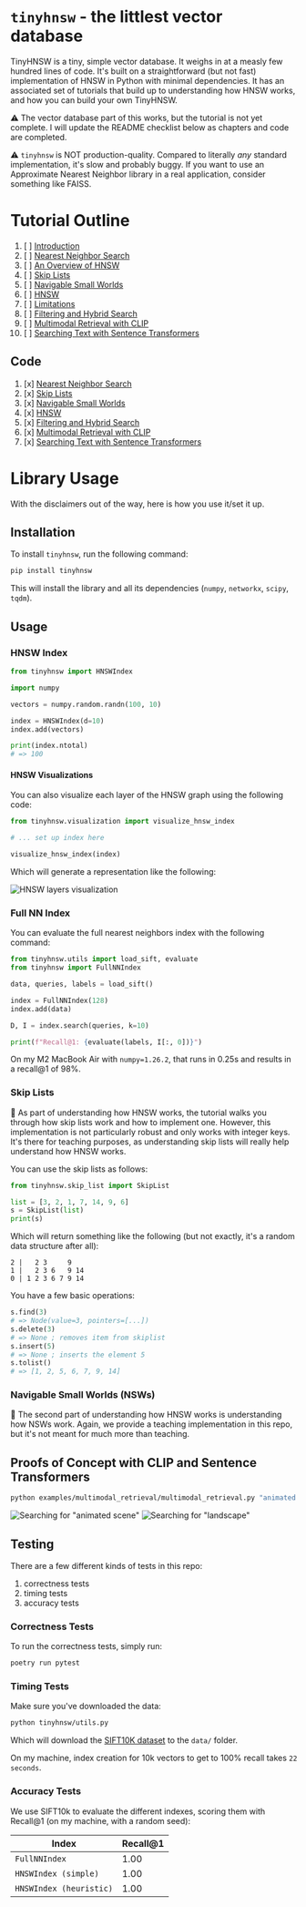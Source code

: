 # `tinyhnsw` - the littlest vector database

TinyHNSW is a tiny, simple vector database.
It weighs in at a measly few hundred lines of code.
It's built on a straightforward (but not fast) implementation of HNSW in Python with minimal dependencies.
It has an associated set of tutorials that build up to understanding how HNSW works, and how you can build your own TinyHNSW.

⚠️ The vector database part of this works, but the tutorial is not yet complete. I will update the README checklist below as chapters and code are completed.

⚠️ `tinyhnsw` is NOT production-quality.
Compared to literally *any* standard implementation, it's slow and probably buggy.
If you want to use an Approximate Nearest Neighbor library in a real application, consider something like FAISS.

# Tutorial Outline

1. [ ] [Introduction](chapters/0_introduction.md)
2. [ ] [Nearest Neighbor Search](chapters/1_nearest_neighbor_search.md)
3. [ ] [An Overview of HNSW](chapters/2_hnsw_overview.md)
4. [ ] [Skip Lists](chapters/3_skip_lists.md)
5. [ ] [Navigable Small Worlds](chapters/4_navigable_small_worlds.md)
6. [ ] [HNSW](chapters/5_hnsw.md)
7. [ ] [Limitations](chapters/6_limitations.md)
8. [ ] [Filtering and Hybrid Search](chapters/7_filtering.md)
9. [ ] [Multimodal Retrieval with CLIP](examples/multimodal_retrieval/README.md)
10. [ ] [Searching Text with Sentence Transformers](examples/sentence_transformers/README.md)

## Code

1. [x] [Nearest Neighbor Search](tinyhnsw/knn.py)
2. [x] [Skip Lists](tinyhnsw/teaching/skip_list.py)
3. [x] [Navigable Small Worlds](tinyhnsw/teaching/nsw.py)
4. [x] [HNSW](tinyhnsw/hnsw.py)
5. [x] [Filtering and Hybrid Search](tinyhnsw/filter.py)
6. [x] [Multimodal Retrieval with CLIP](examples/multimodal_retrieval/multimodal_retrieval.py)
7. [x] [Searching Text with Sentence Transformers](examples/sentence_transformers/sentence_transformers.py)

# Library Usage

With the disclaimers out of the way, here is how you use it/set it up.

## Installation

To install `tinyhnsw`, run the following command:

```sh
pip install tinyhnsw
```

This will install the library and all its dependencies (`numpy`, `networkx`, `scipy`, `tqdm`).

## Usage

### HNSW Index

```python
from tinyhnsw import HNSWIndex

import numpy

vectors = numpy.random.randn(100, 10)

index = HNSWIndex(d=10)
index.add(vectors)

print(index.ntotal)
# => 100
```

#### HNSW Visualizations

You can also visualize each layer of the HNSW graph using the following code:

```python
from tinyhnsw.visualization import visualize_hnsw_index

# ... set up index here

visualize_hnsw_index(index)
```

Which will generate a representation like the following:

![HNSW layers visualization](chapters/figures/visualization.png)

### Full NN Index

You can evaluate the full nearest neighbors index with the following command:

```python
from tinyhnsw.utils import load_sift, evaluate
from tinyhnsw import FullNNIndex

data, queries, labels = load_sift()

index = FullNNIndex(128)
index.add(data)

D, I = index.search(queries, k=10)

print(f"Recall@1: {evaluate(labels, I[:, 0])}")
```

On my M2 MacBook Air with `numpy=1.26.2`, that runs in 0.25s and results in a recall@1 of 98%.

### Skip Lists

📝 As part of understanding how HNSW works, the tutorial walks you through how skip lists work and how to implement one. 
However, this implementation is not particularly robust and only works with integer keys.
It's there for teaching purposes, as understanding skip lists will really help understand how HNSW works.

You can use the skip lists as follows:

```python
from tinyhnsw.skip_list import SkipList

list = [3, 2, 1, 7, 14, 9, 6]
s = SkipList(list)
print(s)
```

Which will return something like the following (but not exactly, it's a random data structure after all):

```
2 |   2 3     9
1 |   2 3 6   9 14
0 | 1 2 3 6 7 9 14
```

You have a few basic operations:

```python
s.find(3)
# => Node(value=3, pointers=[...])
s.delete(3)
# => None ; removes item from skiplist
s.insert(5)
# => None ; inserts the element 5
s.tolist()
# => [1, 2, 5, 6, 7, 9, 14]
```

### Navigable Small Worlds (NSWs)

📝 The second part of understanding how HNSW works is understanding how NSWs work.
Again, we provide a teaching implementation in this repo, but it's not meant for much more than teaching.

## Proofs of Concept with CLIP and Sentence Transformers

```sh
python examples/multimodal_retrieval/multimodal_retrieval.py "animated scene"
```

![Searching for "animated scene"](examples/multimodal_retrieval/tmdb_animated_scene.png)
![Searching for "landscape"](examples/multimodal_retrieval/tmdb_landscape.png)

## Testing

There are a few different kinds of tests in this repo:

1. correctness tests
2. timing tests
3. accuracy tests

### Correctness Tests

To run the correctness tests, simply run:

```sh
poetry run pytest
```

### Timing Tests

Make sure you've downloaded the data:

```sh
python tinyhnsw/utils.py
```

Which will download the [SIFT10K dataset](http://corpus-texmex.irisa.fr) to the `data/` folder.

On my machine, index creation for 10k vectors to get to 100% recall takes `22 seconds`.

### Accuracy Tests

We use SIFT10k to evaluate the different indexes, scoring them with Recall@1 (on my machine, with a random seed):

| Index | Recall@1 |
| ----- | -------- |
| `FullNNIndex` | 1.00  |
| `HNSWIndex (simple)`  | 1.00  |
| `HNSWIndex (heuristic)` | 1.00 |